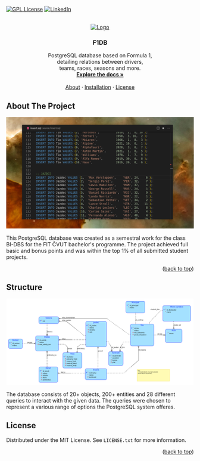 <a name="readme-top"></a>

[![GPL License][license-shield]][license-url]
[![LinkedIn][linkedin-shield]][linkedin-url]



<!-- PROJECT LOGO -->
<br />
<div align="center">
  <a href="https://github.com/patrikmitterpach/F1DB">
    <img src="https://em-content.zobj.net/source/microsoft-teams/363/racing-car_1f3ce-fe0f.png" alt="Logo" width="80" height="80">
  </a>

<h3 align="center">F1DB</h3>

  <p align="center">
    PostgreSQL database based on Formula 1,<br />detailing relations between drivers,<br> teams, races, seasons and more.
    <br />
    <a href="https://github.com/patrikmitterpach/F1DB"><strong>Explore the docs »</strong></a>
    <br />
    <br />
    <a href="https://github.com/patrikmitterpach/F1DB">About</a>
    ·
    <a href="https://github.com/patrikmitterpach/F1DB/issues">Installation</a>
    ·
    <a href="https://github.com/patrikmitterpach/F1DB/issues">License</a>
  </p>
</div>


<!-- ABOUT THE PROJECT -->
## About The Project

[![Insert Script Screenshot][product-screenshot]](https://github.com/patrikmitterpach/F1DB)

This PostgreSQL database was created as a semestral work for the class BI-DBS for the FIT ČVUT bachelor's programme. The project achieved full basic and bonus points and was within the top 1% of all submitted student projects.
<p align="right">(<a href="#readme-top">back to top</a>)</p>


## Structure
![Conceptual Model](/images/conceptual_scheme.png)

The database consists of 20+ objects, 200+ entities and 28 different queries to interact with the given data. The queries were chosen to represent a various range of options the PostgreSQL system offeres.


<!-- LICENSE -->
## License

Distributed under the MIT License. See `LICENSE.txt` for more information.

<p align="right">(<a href="#readme-top">back to top</a>)</p>



<!-- MARKDOWN LINKS & IMAGES -->
<!-- https://www.markdownguide.org/basic-syntax/#reference-style-links -->

[license-shield]: https://img.shields.io/github/license/patrikmitterpach/F1DB.svg?style=for-the-badge
[license-url]: https://github.com/patrikmitterpach/F1DB/blob/master/LICENSE.txt
[linkedin-shield]: https://img.shields.io/badge/-LinkedIn-black.svg?style=for-the-badge&logo=linkedin&colorB=555
[linkedin-url]: https://linkedin.com/in/patrikmitterpach
[product-screenshot]: /images/screenshots/insert_script.png
[Next.js]: https://img.shields.io/badge/next.js-000000?style=for-the-badge&logo=nextdotjs&logoColor=white
[Next-url]: https://nextjs.org/
[React.js]: https://img.shields.io/badge/React-20232A?style=for-the-badge&logo=react&logoColor=61DAFB
[React-url]: https://reactjs.org/
[Vue.js]: https://img.shields.io/badge/Vue.js-35495E?style=for-the-badge&logo=vuedotjs&logoColor=4FC08D
[Vue-url]: https://vuejs.org/
[Angular.io]: https://img.shields.io/badge/Angular-DD0031?style=for-the-badge&logo=angular&logoColor=white
[Angular-url]: https://angular.io/
[Svelte.dev]: https://img.shields.io/badge/Svelte-4A4A55?style=for-the-badge&logo=svelte&logoColor=FF3E00
[Svelte-url]: https://svelte.dev/
[Laravel.com]: https://img.shields.io/badge/Laravel-FF2D20?style=for-the-badge&logo=laravel&logoColor=white
[Laravel-url]: https://laravel.com
[Bootstrap.com]: https://img.shields.io/badge/Bootstrap-563D7C?style=for-the-badge&logo=bootstrap&logoColor=white
[Bootstrap-url]: https://getbootstrap.com
[JQuery.com]: https://img.shields.io/badge/jQuery-0769AD?style=for-the-badge&logo=jquery&logoColor=white
[JQuery-url]: https://jquery.com 
